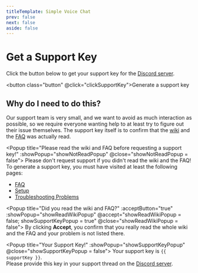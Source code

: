 ```yaml
---
titleTemplate: Simple Voice Chat
prev: false
next: false
aside: false
---
```


# Get a Support Key

Click the button below to get your support key for the [Discord server](https://discord.gg/4dH2zwTmyX).

<button class="button" @click="clickSupportKey">Generate a support key</button>


## Why do I need to do this?

Our support team is very small, and we want to avoid as much interaction as possible,
so we require everyone wanting help to at least try to figure out their issue themselves.
The support key itself is to confirm that the [wiki](installation) and the [FAQ](../faq) was actually read.

<Popup title="Please read the wiki and FAQ before requesting a support key!" :showPopup="showNotReadPopup" @close="showNotReadPopup = false">
    Please don't request support if you didn't read the wiki and the FAQ!
    <br/>
    To generate a support key, you must have visited at least the following pages:
    <ul>
        <li><a href="../faq" target="_blank">FAQ</a> <template v-if="readFaq">✓</template></li>
        <li><a href="setup" target="_blank">Setup</a> <template v-if="readSetup">✓</template></li>
        <li><a href="troubleshooting" target="_blank">Troubleshooting Problems</a> <template v-if="readTroubleshooting">✓</template></li>
    </ul>
</Popup>

<Popup title="Did you read the wiki and FAQ?" :acceptButton="true" :showPopup="showReadWikiPopup" @accept="showReadWikiPopup = false; showSupportKeyPopup = true" @close="showReadWikiPopup = false">
    By clicking <b>Accept</b>, you confirm that you really read the whole wiki and the FAQ and your problem is not listed there.
</Popup>

<Popup title="Your Support Key!" :showPopup="showSupportKeyPopup" @close="showSupportKeyPopup = false">
    Your support key is <code>{{ supportKey }}</code>.
    <br />
    Please provide this key in your support thread on the
    <a href="https://discord.gg/4dH2zwTmyX">Discord server</a>.
</Popup>

<script setup>
    import { ref, onUnmounted } from 'vue';

    let supportKey = ref(generateSupportKey());
    let showNotReadPopup = ref(false);
    let showReadWikiPopup = ref(false);
    let showSupportKeyPopup = ref(false);
    let readFaq = ref(false);
    let readSetup = ref(false);
    let readTroubleshooting = ref(false);

    function clickSupportKey() {
        if( hasReadWiki() ){
            showReadWikiPopup.value = true;
        } else{
            showNotReadPopup.value = true;
        }
    }

    function hasReadWiki() {
        const visitedTabs = JSON.parse(localStorage.visitedTabs || '[]');
        return visitedTabs.includes("setup") && visitedTabs.includes("troubleshooting") && visitedTabs.includes("faq");
    }

    function generateSupportKey() {
        let numbers = [];
        let sum = 0;
        while (sum <= 60) {
          numbers.push(getRandomInt(1, 9));
          sum = numbers.reduce((e1, e2) => e1 + e2, 0);
        }
        let rest = 69 - sum;
        if (rest > 0) {
          numbers.push(rest);
        }
        return `S-${numbers.join('')}`;
    }

    function getRandomInt(min, max) {
        min = Math.ceil(min);
        max = Math.floor(max);
        return Math.floor(Math.random() * (max - min + 1)) + min;
    }

    if (!import.meta.env.SSR) {
        let timer = setInterval(() => {
            readFaq.value = JSON.parse(localStorage.visitedTabs || '[]').includes("faq");
            readSetup.value = JSON.parse(localStorage.visitedTabs || '[]').includes("setup");
            readTroubleshooting.value = JSON.parse(localStorage.visitedTabs || '[]').includes("troubleshooting");
    
            if(showNotReadPopup.value && readFaq.value && readSetup.value && readTroubleshooting.value){
                showReadWikiPopup.value = true;
                showNotReadPopup.value = false;
                showSupportKeyPopup.value = false;
            }
        }, 1000);
    
        onUnmounted(() => {
            clearInterval(timer);
        });
    }
</script>

<style scoped>
.button {
    border-radius: 8px;
    background-color: var(--vp-c-brand);
    padding: 0.5rem;
    display: flex;
    justify-content: center;
    transition: all 0.2s ease-in-out;
    color: #fff;
}

.button:hover {
    background-color: #3da170;
}
</style>